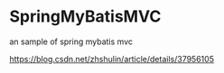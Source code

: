 # SpringMyBatisMVC
an sample of spring mybatis mvc 


https://blog.csdn.net/zhshulin/article/details/37956105
